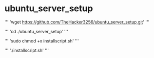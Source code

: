 # ubuntu_server_setup

'''
'wget https://github.com/TheHacker3256/ubuntu_server_setup.git'
'''

'''
'cd ./ubuntu_server_setup'
'''

'''
'sudo chmod +x installscript.sh'
'''

'''
'./installscript.sh'
'''
